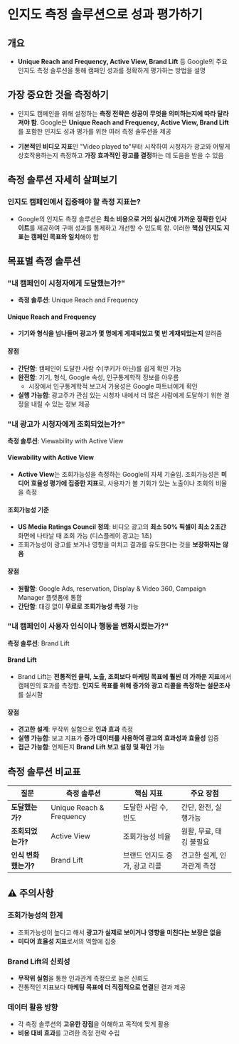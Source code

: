 # 인지도 측정 솔루션으로 성과 평가하기

## 개요
- **Unique Reach and Frequency, Active View, Brand Lift** 등 Google의 주요 인지도 측정 솔루션을 통해 캠페인 성과를 정확하게 평가하는 방법을 설명

## 가장 중요한 것을 측정하기

- 인지도 캠페인을 위해 설정하는 **측정 전략은 성공이 무엇을 의미하는지에 따라 달라져야 함**. Google은 **Unique Reach and Frequency, Active View, Brand Lift**를 포함한 인지도 성과 평가를 위한 여러 측정 솔루션을 제공

- **기본적인 비디오 지표**인 "Video played to"부터 시작하여 시청자가 광고와 어떻게 상호작용하는지 측정하고 **가장 효과적인 광고를 결정**하는 데 도움을 받을 수 있음

## 측정 솔루션 자세히 살펴보기

### 인지도 캠페인에서 집중해야 할 측정 지표는?

- Google의 인지도 측정 솔루션은 **최소 비용으로 거의 실시간에 가까운 정확한 인사이트**를 제공하여 구매 성과를 통제하고 개선할 수 있도록 함. 이러한 **핵심 인지도 지표는 캠페인 목표와 일치**해야 함

## 목표별 측정 솔루션

### "내 캠페인이 시청자에게 도달했는가?"
- **측정 솔루션**: Unique Reach and Frequency

#### Unique Reach and Frequency
- **기기와 형식을 넘나들며 광고가 몇 명에게 게재되었고 몇 번 게재되었는지** 알려줌

#### 장점
- **간단함**: 캠페인이 도달한 사람 수(쿠키가 아닌)를 쉽게 확인 가능
- **완전함**: 기기, 형식, Google 속성, 인구통계학적 정보를 아우름
  - 시장에서 인구통계학적 보고서 가용성은 Google 파트너에게 확인
- **실행 가능함**: 광고주가 관심 있는 시청자 내에서 더 많은 사람에게 도달하기 위한 결정을 내릴 수 있는 정보 제공

### "내 광고가 시청자에게 조회되었는가?"
**측정 솔루션**: Viewability with Active View

#### Viewability with Active View
- **Active View**는 조회가능성을 측정하는 Google의 자체 기술임. 조회가능성은 **미디어 효율성 평가에 집중한 지표**로, 사용자가 볼 기회가 있는 노출이나 조회의 비율을 측정

#### 조회가능성 기준
- **US Media Ratings Council 정의**: 비디오 광고의 **최소 50% 픽셀이 최소 2초간** 화면에 나타날 때 조회 가능 (디스플레이 광고는 1초)
- 조회가능성이 광고를 보거나 영향을 미치고 결과를 유도한다는 것을 **보장하지는 않음**

#### 장점
- **원활함**: Google Ads, reservation, Display & Video 360, Campaign Manager 플랫폼에 통합
- **간단함**: 태깅 없이 **무료로 조회가능성 측정** 가능

### "내 캠페인이 사용자 인식이나 행동을 변화시켰는가?"
**측정 솔루션**: Brand Lift

#### Brand Lift
- Brand Lift는 **전통적인 클릭, 노출, 조회보다 마케팅 목표에 훨씬 더 가까운 지표**에서 캠페인의 효과를 측정함. **인지도 목표를 위해 증가와 광고 리콜을 측정하는 설문조사**를 실시함

#### 장점
- **견고한 설계**: 무작위 실험으로 **인과 효과** 측정
- **실행 가능함**: 보고 지표가 **증가 데이터를 사용하여 광고의 효과성과 효율성** 입증
- **접근 가능함**: 언제든지 **Brand Lift 보고 설정 및 확인** 가능

## 측정 솔루션 비교표

| 질문 | 측정 솔루션 | 핵심 지표 | 주요 장점 |
|------|------------|-----------|-----------|
| **도달했는가?** | Unique Reach & Frequency | 도달한 사람 수, 빈도 | 간단, 완전, 실행가능 |
| **조회되었는가?** | Active View | 조회가능성 비율 | 원활, 무료, 태깅 불필요 |
| **인식 변화했는가?** | Brand Lift | 브랜드 인지도 증가, 광고 리콜 | 견고한 설계, 인과관계 측정 |

## ⚠️ 주의사항

### 조회가능성의 한계
- 조회가능성이 높다고 해서 **광고가 실제로 보이거나 영향을 미친다는 보장은 없음**
- **미디어 효율성 지표**로서의 역할에 집중

### Brand Lift의 신뢰성
- **무작위 실험**을 통한 인과관계 측정으로 높은 신뢰도
- 전통적인 지표보다 **마케팅 목표에 더 직접적으로 연결**된 결과 제공

### 데이터 활용 방향
- 각 측정 솔루션의 **고유한 장점**을 이해하고 목적에 맞게 활용
- **비용 대비 효과**를 고려한 측정 전략 수립
